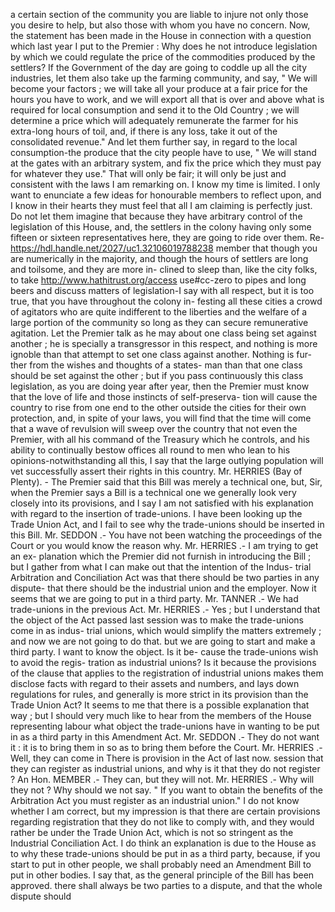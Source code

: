 a certain section of the community you are liable to injure not only those you desire to help, but also those with whom you have no concern. Now, the statement has been made in the House in connection with a question which last year I put to the Premier : Why does he not introduce legislation by which we could regulate the price of the commodities produced by the settlers? If the Government of the day are going to coddle up all the city industries, let them also take up the farming community, and say, " We will become your factors ; we will take all your produce at a fair price for the hours you have to work, and we will export all that is over and above what is required for local consumption and send it to the Old Country ; we will determine a price which will adequately remunerate the farmer for his extra-long hours of toil, and, if there is any loss, take it out of the consolidated revenue." And let them further say, in regard to the local consumption-the produce that the city people have to use, " We will stand at the gates with an arbitrary system, and fix the price which they must pay for whatever they use." That will only be fair; it will only be just and consistent with the laws I am remarking on. I know my time is limited. I only want to enunciate a few ideas for honourable members to reflect upon, and I know in their hearts they must feel that all I am claiming is perfectly just. Do not let them imagine that because they have arbitrary control of the legislation of this House, and, the settlers in the colony having only some fifteen or sixteen representatives here, they are going to ride over them. Re- https://hdl.handle.net/2027/uc1.32106019788238 member that though you are numerically in the majority, and though the hours of settlers are long and toilsome, and they are more in- clined to sleep than, like the city folks, to take http://www.hathitrust.org/access use#cc-zero to pipes and long beers and discuss matters of legislation-I say with all respect, but it is too true, that you have throughout the colony in- festing all these cities a crowd of agitators who are quite indifferent to the liberties and the welfare of a large portion of the community so long as they can secure remunerative agitation. Let the Premier talk as he may about one class being set against another ; he is specially a transgressor in this respect, and nothing is more ignoble than that attempt to set one class against another. Nothing is fur- ther from the wishes and thoughts of a states- man than that one class should be set against the other ; but if you pass continuously this class legislation, as you are doing year after year, then the Premier must know that the love of life and those instincts of self-preserva- tion will cause the country to rise from one end to the other outside the cities for their own protection, and, in spite of your laws, you will find that the time will come that a wave of revulsion will sweep over the country that not even the Premier, with all his command of the Treasury which he controls, and his ability to continually bestow offices all round to men who lean to his opinions-notwithstanding all this, I say that the large outlying population will vet successfully assert their rights in this country. Mr. HERRIES (Bay of Plenty). - The Premier said that this Bill was merely a technical one, but, Sir, when the Premier says a Bill is a technical one we generally look very closely into its provisions, and I say I am not satisfied with his explanation with regard to the insertion of trade-unions. I have been looking up the Trade Union Act, and I fail to see why the trade-unions should be inserted in this Bill. Mr. SEDDON .- You have not been watching the proceedings of the Court or you would know the reason why. Mr. HERRIES .- I am trying to get an ex- planation which the Premier did not furnish in introducing the Bill ; but I gather from what I can make out that the intention of the Indus- trial Arbitration and Conciliation Act was that there should be two parties in any dispute- that there should be the industrial union and the employer. Now it seems that we are going to put in a third party. Mr. TANNER .- We had trade-unions in the previous Act. Mr. HERRIES .- Yes ; but I understand that the object of the Act passed last session was to make the trade-unions come in as indus- trial unions, which would simplify the matters extremely ; and now we are not going to do that. but we are going to start and make a third party. I want to know the object. Is it be- cause the trade-unions wish to avoid the regis- tration as industrial unions? Is it because the provisions of the clause that applies to the registration of industrial unions makes them disclose facts with regard to their assets and numbers, and lays down regulations for rules, and generally is more strict in its provision than the Trade Union Act? It seems to me that there is a possible explanation that way ; but I should very much like to hear from the members of the House representing labour what object the trade-unions have in wanting to be put in as a third party in this Amendment Act. Mr. SEDDON .- They do not want it : it is to bring them in so as to bring them before the Court. Mr. HERRIES .- Well, they can come in There is provision in the Act of last now. session that they can register as industrial unions, and why is it that they do not register ? An Hon. MEMBER .- They can, but they will not. Mr. HERRIES .- Why will they not ? Why should we not say. " If you want to obtain the benefits of the Arbitration Act you must register as an industrial union." I do not know whether I am correct, but my impression is that there are certain provisions regarding registration that they do not like to comply with, and they would rather be under the Trade Union Act, which is not so stringent as the Industrial Conciliation Act. I do think an explanation is due to the House as to why these trade-unions should be put in as a third party, because, if you start to put in other people, we shall probably need an Amendment Bill to put in other bodies. I say that, as the general principle of the Bill has been approved. there shall always be two parties to a dispute, and that the whole dispute should 